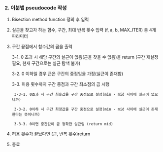 ### 2. 이분법 pseudocode 작성

1. Bisection method function 정의 후 입력

2. 실근을 찾고자 하는 함수, 구간, 최대 반복 횟수 입력 (f, a, b, MAX_ITER) 총 4개 파라미터

3. 구간 끝점에서 함수값의 곱을 출력

    3-1. 0 초과 시 해당 구간의 실근이 없음(근을 찾을 수 없음)을 return
            (구간 재설정 필요, 현재 구간으로는 실근 탐색 불가)

    3-2. 0 이하일 경우 근은 구간의 중점임을 가정(실근이 존재함)

    3-3. 허용 횟수까지 구간 중점과 구간 최소점의 곱 시행

        3-3-1. 0초과 시 구간 최솟값을 구간 중점으로 설정(min - mid 사이에 실근이 없으니까)

        3-3-2. 0이하 시 구간 최댓값을 구간 중점으로 설정(min - mid 사이에 실근이 존재한다는 뜻이니까)

        3-3-3. 0이면 중간값이 곧 정확한 실근임 (return mid)

4. 허용 횟수가 끝났다면 (근, 반복 횟수)return

5. 종료